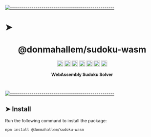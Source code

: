 <!-- ⚠️ This README has been generated from the file(s) "../package_readme_blueprint.md" ⚠️-->
[![-----------------------------------------------------](https://raw.githubusercontent.com/andreasbm/readme/master/assets/lines/water.png)](#h1-aligncenterdonmahallemsudoku-wasmh1)

# ➤ <h1 align="center">@donmahallem/sudoku-wasm</h1>
<p align="center">
		<a href="https://github.com/donmahallem/js-libs/actions?query=workflow%3ATest+branch%3Amaster"><img alt="Test" src="https://github.com/donmahallem/js-libs/workflows/Test/badge.svg?branch=master&event=push" height="20"/></a>
<a href="https://codecov.io/gh/donmahallem/js-libs/donmahallem/master/packages/js-libs"><img alt="codecov" src="https://codecov.io/gh/donmahallem/js-libs/branch/master/graph/badge.svg?flag=SudokuWasm" height="20"/></a>
<a href="https://badge.fury.io/js/%40donmahallem%2Fsudoku-wasm"><img alt="npm version" src="https://badge.fury.io/js/%40donmahallem%2Fsudoku-wasm.svg" height="20"/></a>
<a href="https://github.com/donmahallem/js-libs/blob/master/LICENSE"><img alt="GitHub license" src="https://img.shields.io/github/license/donmahallem/js-libs" height="20"/></a>
<a href="https://david-dm.org/donmahallem/js-libs?path=packages/sudoku-wasm"><img alt="dependencies Status" src="https://david-dm.org/donmahallem/js-libs/status.svg?path=packages/sudoku-wasm" height="20"/></a>
<a href="https://david-dm.org/donmahallem/js-libs?path=packages/sudoku-wasm&type=dev"><img alt="devDependencies Status" src="https://david-dm.org/donmahallem/js-libs/dev-status.svg?path=packages/sudoku-wasm" height="20"/></a>
<a href="https://github.com/donmahallem/js-libs/graphs/contributors"><img alt="GitHub contributors" src="https://img.shields.io/github/contributors-anon/donmahallem/js-libs" height="20"/></a>
	</p>


<p align="center">
  <b>WebAssembly Sudoku Solver</b></br>
  <sub><sub>
</p>

<br />



[![-----------------------------------------------------](https://raw.githubusercontent.com/andreasbm/readme/master/assets/lines/water.png)](#install)

## ➤ Install

Run the following command to install the package:

```
npm install @donmahallem/sudoku-wasm
```
